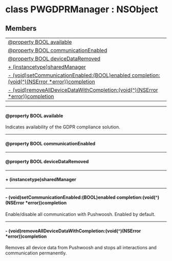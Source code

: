 
# <a name="heading"></a>class PWGDPRManager : NSObject  

## Members  

<table>
	<tr>
		<td><a href="#1aafb4c03bd1b8ce53a6957444f664d586">@property BOOL available</a></td>
	</tr>
	<tr>
		<td><a href="#1a218139fc7170faaec0b9cda904963c41">@property BOOL communicationEnabled</a></td>
	</tr>
	<tr>
		<td><a href="#1ae8a86ec152c1e0e5ce73efab81724ea7">@property BOOL deviceDataRemoved</a></td>
	</tr>
	<tr>
		<td><a href="#1a6e89b32cccd55d8ae36fceb63aaf97b6">+ (instancetype)sharedManager</a></td>
	</tr>
	<tr>
		<td><a href="#1a4d07351b5a24dc21ce30b0c7dfbbf9f6">- (void)setCommunicationEnabled:(BOOL)enabled completion:(void(^)(NSError *error))completion</a></td>
	</tr>
	<tr>
		<td><a href="#1a5f9c4520f769c841c5da392f4e17003c">- (void)removeAllDeviceDataWithCompletion:(void(^)(NSError *error))completion</a></td>
	</tr>
</table>


----------  
  

#### <a name="1aafb4c03bd1b8ce53a6957444f664d586"></a>@property BOOL available  
Indicates availability of the GDPR compliance solution. 

----------  
  

#### <a name="1a218139fc7170faaec0b9cda904963c41"></a>@property BOOL communicationEnabled  


----------  
  

#### <a name="1ae8a86ec152c1e0e5ce73efab81724ea7"></a>@property BOOL deviceDataRemoved  


----------  
  

#### <a name="1a6e89b32cccd55d8ae36fceb63aaf97b6"></a>+ (instancetype)sharedManager  


----------  
  

#### <a name="1a4d07351b5a24dc21ce30b0c7dfbbf9f6"></a>- (void)setCommunicationEnabled:(BOOL)enabled completion:(void(^)(NSError \*error))completion  
Enable/disable all communication with Pushwoosh. Enabled by default. 

----------  
  

#### <a name="1a5f9c4520f769c841c5da392f4e17003c"></a>- (void)removeAllDeviceDataWithCompletion:(void(^)(NSError \*error))completion  
Removes all device data from Pushwoosh and stops all interactions and communication permanently. 